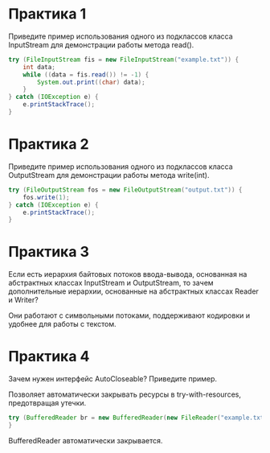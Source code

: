 # Практика 1

Приведите пример использования одного из подклассов класса InputStream для демонстрации работы метода read().
```java
try (FileInputStream fis = new FileInputStream("example.txt")) {
    int data;
    while ((data = fis.read()) != -1) {
        System.out.print((char) data);
    }
} catch (IOException e) {
    e.printStackTrace();
}
```
# Практика 2

Приведите пример использования одного из подклассов класса OutputStream для демонстрации работы метода write(int).
```java
try (FileOutputStream fos = new FileOutputStream("output.txt")) {
    fos.write(1);
} catch (IOException e) {
    e.printStackTrace();
}
```
# Практика 3

Если есть иерархия байтовых потоков ввода-вывода, основанная на абстрактных классах InputStream и OutputStream, то зачем дополнительные иерархии, основанные на абстрактных классах Reader и Writer?

Они работают с символьными потоками, поддерживают кодировки и удобнее для работы с текстом.

# Практика 4

Зачем нужен интерфейс AutoCloseable? Приведите пример.

Позволяет автоматически закрывать ресурсы в try-with-resources, предотвращая утечки.

```java
try (BufferedReader br = new BufferedReader(new FileReader("example.txt"))) {
}
```
BufferedReader автоматически закрывается.